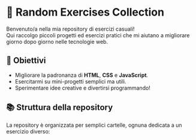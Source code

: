 # 🎯 Random Exercises Collection

Benvenuto/a nella mia repository di esercizi casuali!  
Qui raccolgo piccoli progetti ed esercizi pratici che mi aiutano a migliorare giorno dopo giorno nelle tecnologie web.

## 🚀 Obiettivi
- Migliorare la padronanza di **HTML**, **CSS** e **JavaScript**.
- Esercitarmi su mini-progetti semplici ma utili.
- Sperimentare idee creative e divertirsi programmando!

## 📚 Struttura della repository
La repository è organizzata per semplici cartelle, ognuna dedicata a un esercizio diverso:

